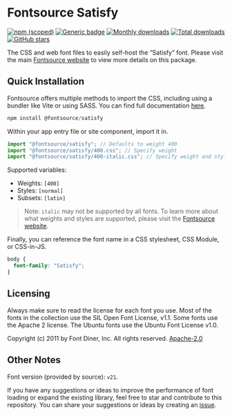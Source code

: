 # Fontsource Satisfy

[![npm (scoped)](https://img.shields.io/npm/v/@fontsource/satisfy?color=brightgreen)](https://www.npmjs.com/package/@fontsource/satisfy) [![Generic badge](https://img.shields.io/badge/fontsource-passing-brightgreen)](https://github.com/fontsource/fontsource) [![Monthly downloads](https://badgen.net/npm/dm/@fontsource/satisfy)](https://github.com/fontsource/fontsource) [![Total downloads](https://badgen.net/npm/dt/@fontsource/satisfy)](https://github.com/fontsource/fontsource) [![GitHub stars](https://img.shields.io/github/stars/fontsource/fontsource.svg?style=social&label=Star)](https://github.com/fontsource/fontsource/stargazers)

The CSS and web font files to easily self-host the “Satisfy” font. Please visit the main [Fontsource website](https://fontsource.org/fonts/satisfy) to view more details on this package.

## Quick Installation

Fontsource offers multiple methods to import the CSS, including using a bundler like Vite or using SASS. You can find full documentation [here](https://fontsource.org/docs/getting-started/introduction).

```javascript
npm install @fontsource/satisfy
```

Within your app entry file or site component, import it in.

```javascript
import "@fontsource/satisfy"; // Defaults to weight 400
import "@fontsource/satisfy/400.css"; // Specify weight
import "@fontsource/satisfy/400-italic.css"; // Specify weight and style
```

Supported variables:
- Weights: `[400]`
- Styles: `[normal]`
- Subsets: `[latin]`

> Note: `italic` may not be supported by all fonts. To learn more about what weights and styles are supported, please visit the [Fontsource website](https://fontsource.org/fonts/satisfy).

Finally, you can reference the font name in a CSS stylesheet, CSS Module, or CSS-in-JS.

```css
body {
  font-family: "Satisfy";
}
```

## Licensing
Always make sure to read the license for each font you use. Most of the fonts in the collection use the SIL Open Font License, v1.1. Some fonts use the Apache 2 license. The Ubuntu fonts use the Ubuntu Font License v1.0.

Copyright (c) 2011 by Font Diner, Inc. All rights reserved.
[Apache-2.0](http://www.apache.org/licenses/LICENSE-2.0.html)

## Other Notes
Font version (provided by source): `v21`.

If you have any suggestions or ideas to improve the performance of font loading or expand the existing library, feel free to star and contribute to this repository. You can share your suggestions or ideas by creating an [issue](https://github.com/fontsource/fontsource/issues).